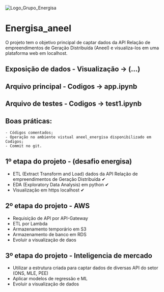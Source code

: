 ![Logo_Grupo_Energisa](https://user-images.githubusercontent.com/84819715/227146519-476224f4-6516-47bd-ba03-c4904c49e601.png)



# Energisa_aneel

O projeto tem o objetivo principal de captar dados da API Relação de empreendimentos de Geração Distribuída (Aneel) e visualiza-los em uma plataforma web em localhost.

## Exposição de dados - Visualização -> (...)
## Arquivo principal - Codigos -> app.ipynb
## Arquivo de testes - Codigos -> test1.ipynb

## Boas práticas:
    - Códigos comentados; 
    - Operação no ambiente vistual aneel_energisa disponibilizado em Codigos;
    - Commit no git.


## 1º etapa do projeto - (desafio energisa)  
  - ETL (Extract Transform and Load) dados da API Relação de empreendimentos de Geração Distribuída   ✔
  - EDA (Exploratory Data Analysis) em python   ✔
  - Visualização em https localhost   ✔


## 2º etapa do projeto - AWS
  - Requisição de API por API-Gateway
  - ETL por Lambda
  - Armazenamento temporário em S3
  - Armazenamento de banco em RDS
  - Evoluir a visualização de daos 


 ## 3º etapa do projeto - Inteligencia de mercado
  - Utilizar a estrutura criada para captar dados de diversas API do setor (ONS, MLE, PEE)
  - Aplicar modelos de regressão e ML
  - Evoluir a visualização de dados

